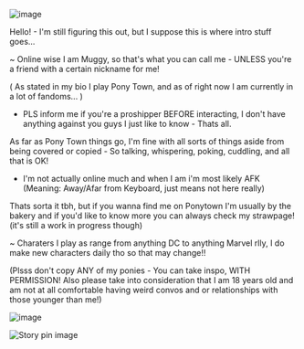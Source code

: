![image](https://github.com/user-attachments/assets/2445d5a5-f57e-4d74-a1ad-fd8f6056ea4b)

Hello! - I'm still figuring this out, but I suppose this is where intro stuff goes...

~ Online wise I am Muggy, so that's what you can call me - UNLESS you're a friend with a certain nickname for me!

( As stated in my bio I play Pony Town, and as of right now I am currently in a lot of fandoms... )

- PLS inform me if you're a proshipper BEFORE interacting, I don't have anything against you guys I just like to know - Thats all.

As far as Pony Town things go, I'm fine with all sorts of things aside from being covered or copied - So talking, whispering, poking, cuddling, and all that is OK!

- I'm not actually online much and when I am i'm most likely AFK (Meaning: Away/Afar from Keyboard, just means not here really)

Thats sorta it tbh, but if you wanna find me on Ponytown I'm usually by the bakery and if you'd like to know more you can always check my strawpage! (it's still a work in progress though)

~ Charaters I play as range from anything DC to anything Marvel rlly, I do make new characters daily tho so that may change!!

(Plsss don't copy ANY of my ponies - You can take inspo, WITH PERMISSION! Also please take into consideration that I am 18 years old and am not at all comfortable having weird convos and or relationships with those younger than me!)

![image](https://github.com/user-attachments/assets/2445d5a5-f57e-4d74-a1ad-fd8f6056ea4b)

<img src="https://i.pinimg.com/736x/8f/81/d4/8f81d48141ec884524b535f437d4c6ba.jpg" alt="Story pin image"/>
